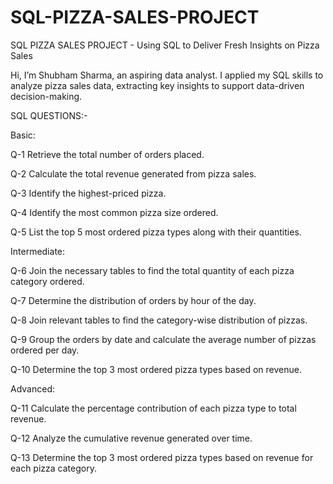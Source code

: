 # SQL-PIZZA-SALES-PROJECT
 SQL PIZZA SALES PROJECT - Using SQL to Deliver Fresh Insights on Pizza Sales


 Hi, I’m Shubham Sharma, an aspiring data analyst. 
 I applied my SQL skills to analyze pizza sales data, extracting key insights to support data-driven decision-making.


 SQL QUESTIONS:-

Basic:

Q-1 Retrieve the total number of orders placed.

Q-2 Calculate the total revenue generated from pizza sales.

Q-3 Identify the highest-priced pizza.

Q-4 Identify the most common pizza size ordered.

Q-5 List the top 5 most ordered pizza types along with their quantities.


Intermediate:

Q-6 Join the necessary tables to find the total quantity of each pizza category ordered.

Q-7 Determine the distribution of orders by hour of the day.

Q-8 Join relevant tables to find the category-wise distribution of pizzas.

Q-9 Group the orders by date and calculate the average number of pizzas ordered per day.

Q-10 Determine the top 3 most ordered pizza types based on revenue.

Advanced:

Q-11 Calculate the percentage contribution of each pizza type to total revenue.

Q-12 Analyze the cumulative revenue generated over time.

Q-13 Determine the top 3 most ordered pizza types based on revenue for each pizza category.



